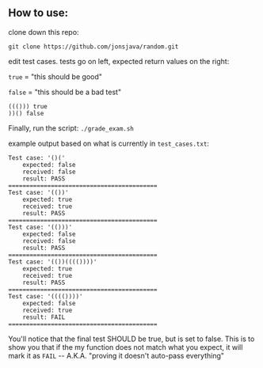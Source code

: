 ## How to use:

clone down this repo:

```shell
git clone https://github.com/jonsjava/random.git
```

edit test cases.  tests go on left, expected return values on the right:

`true` = "this should be good"

`false` = "this should be a bad test"

```
((())) true
))() false
```

Finally, run the script: `./grade_exam.sh`

example output based on what is currently in `test_cases.txt`:

```
Test case: '()('
    expected: false
    received: false
    result: PASS
==========================================
Test case: '(())'
    expected: true
    received: true
    result: PASS
==========================================
Test case: '(()))'
    expected: false
    received: false
    result: PASS
==========================================
Test case: '(())(((())))'
    expected: true
    received: true
    result: PASS
==========================================
Test case: '(((())))'
    expected: false
    received: true
    result: FAIL
==========================================
```

You'll notice that the final test SHOULD be true, but is set to false.  This is to show you that if the my function does not match what you expect, it will mark it as `FAIL` -- A.K.A. "proving it doesn't auto-pass everything"
